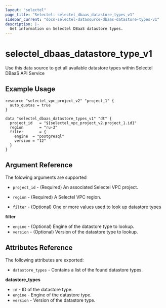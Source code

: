 ```yaml
---
layout: "selectel"
page_title: "Selectel: selectel_dbaas_datastore_types_v1"
sidebar_current: "docs-selectel-datasource-dbaas-datastore-types-v1"
description: |-
  Get information on Selectel DBaaS datastore types.
---
```


# selectel\_dbaas\_datastore_type_v1

Use this data source to get all available datastore types within Selectel DBaaS API Service

## Example Usage

```hcl
resource "selectel_vpc_project_v2" "project_1" {
  auto_quotas = true
}

data "selectel_dbaas_datastore_types_v1" "dt" {
  project_id   = "${selectel_vpc_project_v2.project_1.id}"
  region       = "ru-3"
  filter       = {
    engine  = "postgresql"
    version = "12"
  }
}
```

## Argument Reference

The folowing arguments are supported

* `project_id` - (Required) An associated Selectel VPC project.

* `region` - (Required) A Selectel VPC region.

* `filter` - (Optional) One or more values used to look up datastore types

**filter**

- `engine` - (Optional) Engine of the datastore type to lookup.
- `version` - (Optional) Version of the datastore type to lookup.

## Attributes Reference

The following attributes are exported:

* `datastore_types` - Contains a list of the found datastore types.

**datastore_types**

- `id` - ID of the datastore type.
- `engine` - Engine of the datastore type.
- `version` - Version of the datastore type.
